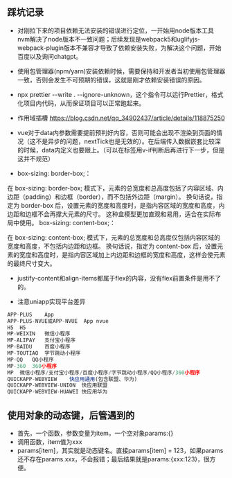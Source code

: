 ## 踩坑记录
- 对刚拉下来的项目依赖无法安装的错误进行定位，一开始用node版本工具nvm解决了node版本不一致问题；后续发现是webpack5和uglifyjs-webpack-plugin版本不兼容才导致了依赖安装失败，为解决这个问题，开始百度以及询问chatgpt。
- 使用包管理器(npm/yarn)安装依赖时候，需要保持和开发者当初使用包管理器一致，否则会发生不可预期的错误，这就是刚才依赖安装错误的原因。
- npx prettier --write . --ignore-unknown，这个指令可以运行Prettier，格式化项目内代码，从而保证项目可以正常跑起来。
- 作用域插槽 https://blog.csdn.net/qq_34902437/article/details/118875250    
- vue对于data内参数需要提前预判好内容，否则可能会出现不渲染到页面的情况（这不是异步的问题，nextTick也是无效的）。在后端传入数据嵌套比较深的时候，data内定义也要跟上。（可以在标签用v-if判断后再进行下一步，但是这并不规范）


- box-sizing: border-box;：

在 box-sizing: border-box; 模式下，元素的总宽度和总高度包括了内容区域、内边距（padding）和边框（border），而不包括外边距（margin）。
换句话说，指定为 border-box 后，设置元素的宽度和高度时，是指内容区域的宽度和高度，内边距和边框不会再撑大元素的尺寸。
这种盒模型更加直观和易用，适合在实际布局中使用。
box-sizing: content-box;：

在 box-sizing: content-box; 模式下，元素的总宽度和总高度仅包括内容区域的宽度和高度，不包括内边距和边框。
换句话说，指定为 content-box 后，设置元素的宽度和高度时，是指内容区域加上内边距和边框的宽度和高度，这样会使元素的最终尺寸变大。

- justify-content和align-items都属于flex的内容，没有flex前置条件是用不了的。

- 注意uniapp实现平台差异
```js
APP-PLUS	App
APP-PLUS-NVUE或APP-NVUE	App nvue
H5	H5
MP-WEIXIN	微信小程序
MP-ALIPAY	支付宝小程序
MP-BAIDU	百度小程序
MP-TOUTIAO	字节跳动小程序
MP-QQ	QQ小程序
MP-360	360小程序
MP	微信小程序/支付宝小程序/百度小程序/字节跳动小程序/QQ小程序/360小程序
QUICKAPP-WEBVIEW	快应用通用(包含联盟、华为)
QUICKAPP-WEBVIEW-UNION	快应用联盟
QUICKAPP-WEBVIEW-HUAWEI	快应用华为
```

## 使用对象的动态键，后管遇到的
- 首先，一个函数，参数变量为item，一个空对象params:{}
- 调用函数，item值为xxx
- params[item]，其实就是动态键名。直接params[item] = 123，如果params还不存在params.xxx，不会报错；最后结果就是params:{xxx:123}，很方便。

